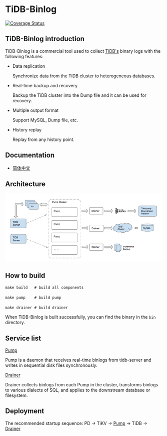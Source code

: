 # TiDB-Binlog

[![Coverage Status](https://coveralls.io/repos/github/pingcap/tidb-binlog/badge.svg?branch=HEAD&t=9Zn2om)](https://coveralls.io/github/pingcap/tidb-binlog?branch=HEAD)

## TiDB-Binlog introduction

TiDB-Binlog is a commercial tool used to collect [TiDB's](https://github.com/pingcap/tidb) binary logs with the following features:

- Data replication
    
    Synchronize data from the TiDB cluster to heterogeneous databases.

- Real-time backup and recovery
    
    Backup the TiDB cluster into the Dump file and it can be used for recovery.

- Multiple output format
    
    Support MySQL, Dump file, etc.
    
- History replay
    
    Replay from any history point.

## Documentation

+ [简体中文](https://pingcap.com/docs-cn/tools/tidb-binlog-cluster/)

## Architecture

![architecture](./docs/architecture.png)

## How to build

```
make build   # build all components

make pump    # build pump

make drainer # build drainer
```

When TiDB-Binlog is built successfully, you can find the binary in the `bin` directory. 

## Service list

[Pump](./cmd/pump)

Pump is a daemon that receives real-time binlogs from tidb-server and writes in sequential disk files synchronously.

[Drainer](./cmd/drainer)

Drainer collects binlogs from each Pump in the cluster, transforms binlogs to various dialects of SQL, and applies to the downstream database or filesystem.

## Deployment

The recommended startup sequence: PD -> TiKV -> [Pump](./cmd/pump) -> TiDB -> [Drainer](./cmd/drainer)
